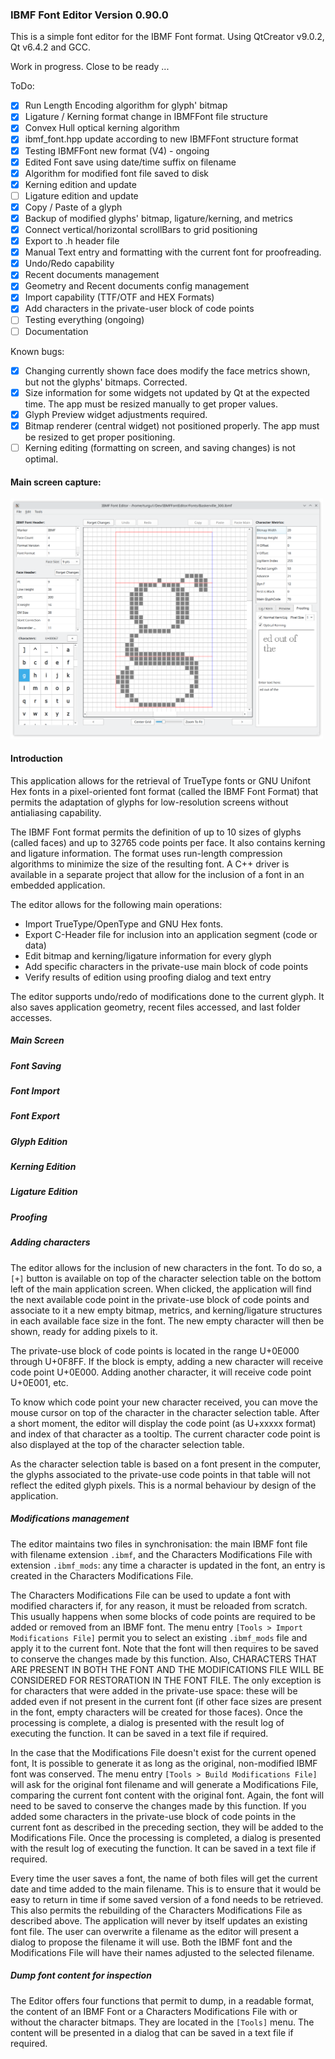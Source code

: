 ### IBMF Font Editor Version 0.90.0

This is a simple font editor for the IBMF Font format. 
Using QtCreator v9.0.2, Qt v6.4.2 and GCC.

Work in progress. Close to be ready ...

ToDo:

- [x] Run Length Encoding algorithm for glyph' bitmap
- [x] Ligature / Kerning format change in IBMFFont file structure
- [x] Convex Hull optical kerning algorithm
- [x] ibmf_font.hpp update according to new IBMFFont structure format
- [x] Testing IBMFFont new format (V4) - ongoing
- [x] Edited Font save using date/time suffix on filename
- [x] Algorithm for modified font file saved to disk 
- [x] Kerning edition and update
- [ ] Ligature edition and update
- [x] Copy / Paste of a glyph
- [x] Backup of modified glyphs' bitmap, ligature/kerning, and metrics
- [x] Connect vertical/horizontal scrollBars to grid positioning
- [x] Export to .h header file
- [x] Manual Text entry and formatting with the current font for proofreading.
- [x] Undo/Redo capability
- [x] Recent documents management
- [x] Geometry and Recent documents config management
- [x] Import capability (TTF/OTF and HEX Formats)
- [x] Add characters in the private-user block of code points
- [ ] Testing everything (ongoing)
- [ ] Documentation

Known bugs:

- [x] Changing currently shown face does modify the face metrics shown, but not the glyphs' bitmaps. Corrected.
- [x] Size information for some widgets not updated by Qt at the expected time. The app must be resized manually to get proper values.
- [x] Glyph Preview widget adjustments required.
- [x] Bitmap renderer (central widget) not positioned properly. The app must be resized to get proper positioning.
- [ ] Kerning editing (formatting on screen, and saving changes) is not optimal.

#### Main screen capture:

<img src="Pictures/main.png" alt="app picture" width="500"/>

#### Introduction

This application allows for the retrieval of TrueType fonts or GNU Unifont Hex fonts in a pixel-oriented font format (called the IBMF Font Format) that permits the adaptation of glyphs for low-resolution screens without antialiasing capability.

The IBMF Font format permits the definition of up to 10 sizes of glyphs (called faces) and up to 32765 code points per face. It also contains kerning and ligature information. The format uses run-length compression algorithms to minimize the size of the resulting font. A C++ driver is available in a separate project that allow for the inclusion of a font in an embedded application.

The editor allows for the following main operations:

- Import TrueType/OpenType and GNU Hex fonts.
- Export C-Header file for inclusion into an application segment (code or data)
- Edit bitmap and kerning/ligature information for every glyph
- Add specific characters in the private-use main block of code points
- Verify results of edition using proofing dialog and text entry

The editor supports undo/redo of modifications done to the current glyph. It also saves application geometry, recent files accessed, and last folder accesses.

##### Main Screen


##### Font Saving


##### Font Import


##### Font Export


##### Glyph Edition


##### Kerning Edition


##### Ligature Edition


##### Proofing


##### Adding characters

The editor allows for the inclusion of new characters in the font. To do so, a `[+]` button is available on top of the character selection table on the bottom left of the main application screen. When clicked, the application will find the next available code point in the private-use block of code points and associate to it a new empty bitmap, metrics, and kerning/ligature structures in each available face size in the font. The new empty character will then be shown, ready for adding pixels to it.

The private-use block of code points is located in the range U+0E000 through U+0F8FF. If the block is empty, adding a new character will receive code point U+0E000. Adding another character, it will receive code point U+0E001, etc.

To know which code point your new character received, you can move the mouse cursor on top of the character in the character selection table. After a short moment, the editor will display the code point (as U+xxxxx format) and index of that character as a tooltip. The current character code point is also displayed at the top of the character selection table.

As the character selection table is based on a font present in the computer, the glyphs associated to the private-use code points in that table will not reflect the edited glyph pixels. This is a normal behaviour by design of the application.

##### Modifications management

The editor maintains two files in synchronisation: the main IBMF font file with filename extension `.ibmf`, and the Characters Modifications File with extension `.ibmf_mods`: any time a character is updated in the font, an entry is created in the Characters Modifications File. 

The Characters Modifications File can be used to update a font with modified characters if, for any reason, it must be reloaded from scratch. This usually happens when some blocks of code points are required to be added or removed from an IBMF font. The menu entry `[Tools > Import Modifications File]` permit you to select an existing `.ibmf_mods` file and apply it to the current font. Note that the font will then requires to be saved to conserve the changes made by this function. Also, CHARACTERS THAT ARE PRESENT IN BOTH THE FONT AND THE MODIFICATIONS FILE WILL BE CONSIDERED FOR RESTORATION IN THE FONT FILE. The only exception is for characters that were added in the private-use space: these will be added even if not present in the current font (if other face sizes are present in the font, empty characters will be created for those faces). Once the processing is complete, a dialog is presented with the result log of executing the function. It can be saved in a text file if required.

In the case that the Modifications File doesn't exist for the current opened font, It is possible to generate it as long as the original, non-modified IBMF font was conserved. The menu entry `[Tools > Build Modifications File]` will ask for the original font filename and will generate a Modifications File, comparing the current font content with the original font. Again, the font will need to be saved to conserve the changes made by this function. If you added some characters in the private-use block of code points in the current font as described in the preceding section, they will be added to the Modifications File. Once the processing is completed, a dialog is presented with the result log of executing the function. It can be saved in a text file if required.

Every time the user saves a font, the name of both files will get the current date and time added to the main filename. This is to ensure that it would be easy to return in time if some saved version of a fond needs to be retrieved. This also permits the rebuilding of the Characters Modifications File as described above. The application will never by itself updates an existing font file. The user can overwrite a filename as the editor will present a dialog to propose the filename it will use. Both the IBMF font and the Modifications File will have their names adjusted to the selected filename.

##### Dump font content for inspection

The Editor offers four functions that permit to dump, in a readable format, the content of an IBMF Font or a Characters Modifications File with or without the character bitmaps. They are located in the `[Tools]` menu. The content will be presented in a dialog that can be saved in a text file if required.
